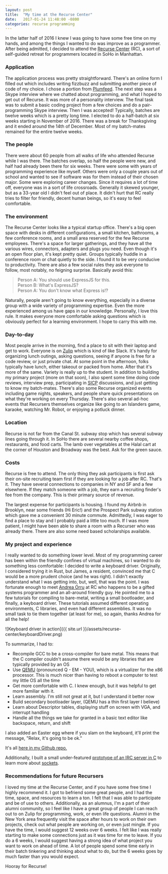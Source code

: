 ```yaml
---
layout: post
title:  "My time at the Recurse Center"
date:   2017-01-24 11:48:00 -0800
categories: recurse programming
---
```


In the latter half of 2016 I knew I was going to have some free time on my hands, and among the things I wanted to do was improve as a programmer. After being admitted, I decided to attend the [Recurse Center](https://www.recurse.com/) (RC), a sort of self-guided retreat for programmers located in SoHo in Manhattan. 

### Application
The application process was pretty straightforward. There's an online form I filled out which includes writing fizzbuzz and submitting another piece of code of my choice. I chose a portion from [Plumfeed](https://plumfeed.com). The next step was a Skype interview where we chatted about programming, and what I hoped to get out of Recurse. It was more of a personality interview. The final task was to submit a basic coding project from a few choices and do a pair-programming Skype interview. Then I was accepted! Typically, batches are twelve weeks which is a pretty long time. I elected to do a half-batch at six weeks starting in November of 2016. There was a break for Thanksgiving and it ended around the 14th of December. Most of my batch-mates remained for the entire twelve weeks.

### The people
There were about 60 people from all walks of life who attended Recurse while I was there. The batches overlap, so half the people were new, and half had already been there for six weeks. There were some with years of programming experience like myself. Others were only a couple years out of school and wanted to see if software was for them instead of their chosen major. Some were exploring career changes. Since it requires a lot of time off, everyone was in a sort of life crossroads. Generally it skewed younger, but as a 33-year old I didn't feel out of place. It didn't hurt that RC really tries to filter for friendly, decent human beings, so it's easy to feel comfortable.

### The environment
The Recurse Center looks like a typical startup office. There's a big open space with desks in different configurations, a small kitchen, bathrooms, a few conference rooms, and a small area reserved for the few Recurse employees. There's a space for larger gatherings, and they have all the various wires, connectors, adapters and plugs you need. Even though it's an open floor plan, it's kept pretty quiet. Groups typically huddle in a conference room or chat quietly to the side. I found it to be very conducive to productivity. There are also a few social rules they ask everyone to follow, most notably, no feigning surprise. Basically avoid this:

> Person A: You should use ExpressJS for this.<br/>
> Person B: What's ExpressJS?<br/>
> Person A: You don't know what Express is!?

Naturally, people aren't going to know everything, especially in a diverse group with a wide variety of programming expertise. Even the more experienced among us have gaps in our knowledge. Personally, I love this rule. It makes everyone more comfortable asking questions which is obviously perfect for a learning environment. I hope to carry this with me.

### Day-to-day
Most people arrive in the morning, find a place to sit with their laptop and get to work. Everyone is on [Zulip](https://zulip.org/) which is kind of like Slack. It's handy for organizing lunch outings, asking questions, seeing if anyone is free for a code review, or just private chat. At some point in the afternoon, folks typically have lunch, either takeout or packed from home. After that it's more of the same. Variety is really up to the student. In addition to building my primary project (more on that soon), I also spent some time doing code reviews, interview prep, participating in [SICP](https://mitpress.mit.edu/sicp/full-text/book/book.html) discussions, and just getting to know my batch-mates. There's also some Recurse organized events including game nights, speakers, and people share quick presentations on what they're working on every Thursday. There's also several ad-hoc events that Recursers themselves organize like going to an Islanders game, karaoke, watching Mr. Robot, or enjoying a potluck dinner.

### Location
Recurse is not far from the Canal St. subway stop which has several subway lines going through it. In SoHo there are several nearby coffee shops, restaurants, and food carts. The lamb over vegetables at the Halal cart at the corner of Houston and Broadway was the best. Ask for the green sauce.

### Costs
Recurse is free to attend. The only thing they ask participants is first ask their on-site recruiting team first if they are looking for a job after RC. That's it. They have several connections to companies in NY and SF and a few elsewhere. If they match someone with a job, they earn a recruiting finder's fee from the company. This is their primary source of revenue.

The largest expense for participants is housing. I found my Airbnb in Brooklyn, near some friends (Hi Eric!) and the Prospect Park subway station which gave me a convenient 30 minute commute. Admittedly, I was eager to find a place to stay and I probably paid a little too much. If I was more patient, I might have been able to share a room with a Recurser who was already there. There are also some need based scholarships available.

### My project and experience
I really wanted to do something lower level. Most of my programming career has been within the friendly confines of virtual machines, so I wanted to do something less comfortable: I decided to write a keyboard driver. Originally, I considered trying it in Rust, but James, a resident, convinced me that C would be a more prudent choice (and he was right). I didn't exactly understand what I was getting into, but, well, that was the point. I was fortunate enough to meet [Andrea Orru](http://andreaorru.com/) at RC who happens to be a gifted systems programmer and an all-around friendly guy. He pointed me to a few tutorials for compiling to bare-metal, writing a small bootloader, and finally, a keyboard driver. These tutorials assumed different operating environments, C libraries, and even had different assemblies. It was no small task to tie them together (at least for me), so again, thanks Andrea for all the help!

![Keyboard driver in action]({{ site.url }}/assets/recurse-center/keyboardDriver.png)

To summarize, I had to:

* Recompile GCC to be a cross-compiler for bare metal. This means that the C compiler couldn't assume there would be any libraries that are typically provided by an OS
* Use [QEMU](http://qemu.org) (pronounced Q - EM - YOU), which is a virtualizer for the x86 processor. This is much nicer than having to reboot a computer to test my little OS all the time
* Get more comfortable with C. I knew enough, but it was helpful to get more familiar with it.
* Learn assembly. I'm still not great at it, but I understand it better now
* Build secondary bootloader layer, (QEMU has a thin first layer I believe)
* Learn about Descriptor tables, displaying stuff on screen with VGA, and interrupt handling
* Handle all the things we take for granted in a basic text editor like backspace, return, and shift

I also added an Easter egg where if you slam on the keyboard, it'll print the message, "Relax, it's going to be ok."

It's all [here in my Github repo.](https://github.com/newtang/bare-metal-hello)

Additionally, I built a small under-featured [prototype of an IRC server in C](https://github.com/newtang/cIRCServer) to learn more about [sockets](https://beej.us/guide/bgnet/output/html/singlepage/bgnet.html).

### Recommendations for future Recursers
I loved my time at the Recurse Center, and if you have some free time I highly recommend it. I got to befriend some great people, and I had the time, space, and resources to learn a ton. I felt that I was able to participate and be of use to others. Additionally, as an alumnus, I'm a part of their alumni community, so I feel like I have a great group of people I can reach out to on Zulip for programming, work, or even life questions. Alumni in the New York area frequently visit the space after hours to work on their own projects, check out what people are working on, or even just mingle. If you have the time, I would suggest 12 weeks over 6 weeks. I felt like I was really starting to make some connections just as it was time for me to leave. If you do a 6 weeks, I would suggest having a strong idea of what project you want to work on ahead of time. A lot of people spend some time early in their batch tinkering and thinking about what to do, but the 6 weeks goes by much faster than you would expect.

Hooray for Recurse!




